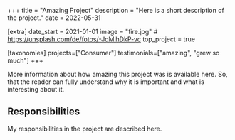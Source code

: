 +++
title = "Amazing Project"
description = "Here is a short description of the project."
date = 2022-05-31

[extra]
date_start = 2021-01-01
image = "fire.jpg" # https://unsplash.com/de/fotos/-JdMihDkP-vc
top_project = true

[taxonomies]
projects=["Consumer"]
testimonials=["amazing", "grew so much"]
+++

More information about how amazing this project was is available here. So, that the reader can fully understand why it is important and what is interesting about it.

## Responsibilities

My responsibilities in the project are described here.
